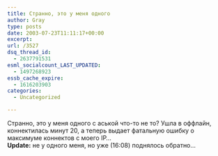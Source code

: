 ```yaml
---
title: Странно, это у меня одного
author: Gray
type: posts
date: 2003-07-23T11:11:17+00:00
excerpt:
url: /3527
dsq_thread_id:
  - 2637791531
esml_socialcount_LAST_UPDATED:
  - 1497268923
essb_cache_expire:
  - 1616203903
categories:
  - Uncategorized

---
```








Странно, это у меня одного с аськой что-то не то? Ушла в оффлайн, коннектилась минут 20, а теперь выдает фатальную ошибку о максимуме коннектов с моего IP&#8230;  
**Update:** не у одного меня, но уже (16:08) поднялось обратно&#8230;